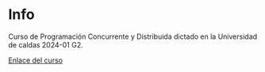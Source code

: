 # Info
Curso de Programación Concurrente y Distribuida dictado en la Universidad de caldas 2024-01 G2.

<a href="https://bioaiteamlearning.github.io/ProgCD_2024_01_G2_Ucaldas/intro.html" target="_blank">Enlace del curso</a>